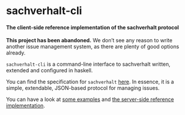 # sachverhalt-cli

#### The client-side reference implementation of the sachverhalt protocol

**This project has been abandoned.**  We don’t see any reason to write another
issue management system, as there are plenty of good options already.

`sachverhalt-cli` is a command-line interface to sachverhalt written, extended
and configured in haskell.

You can find the specification for `sachverhalt` [here][spec]. In essence, it is
a simple, extendable, JSON-based protocol for managing issues.

You can have a look at [some examples][examples] and [the server-side reference
implementation][sachverhalt-server].

[examples]: https://gist.github.com/shak-mar/40d4b627ab64c10c3b70
[sachverhalt-server]: https://github.com/firecoders/sachverhalt-server
[spec]: https://github.com/firecoders/sachverhalt-spec
